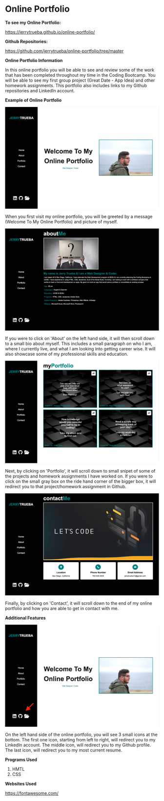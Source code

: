 # Online Portfolio

**To see my Online Portfolio:**

https://jerrytrueba.github.io/online-portfolio/

**Github Repositories:**

https://github.com/jerrytrueba/online-portfolio/tree/master

**Online Portfolio Information**

In this online portfolio you will be able to see and review some of the work that has been completed throughout my time in the Coding Bootcamp.
You will be able to see my first group project (Great Date - App Idea) and other homework assignments. This portfolio also includes links to my Github repositories and LinkedIn account.

**Example of Online Portfolio**

![](Assets/Images/home.png)

When you first visit my online portfolio, you will be greeted by a message (Welcome To My Online Portfolio) and picture of myself.

![](Assets/Images/about.png)

If you were to click on 'About' on the left hand side, it will then scroll down to a small bio about myself. This includes a small paragraph on who I am, where I currently live, and what I am looking into getting career wise. It will also showcase some of my professional skills and education.

![](Assets/Images/portfolio.png)

Next, by clicking on 'Portfolio', it will scroll down to small snipet of some of the projects and homework assignments I have worked on. If you were to click on the small gray box on the ride hand corner of the bigger box, it will redirect you to that project/homework assignment in Github.

![](Assets/Images/contact.png)

Finally, by clicking on 'Contact', it will scroll down to the end of my online portfolio and how you are able to get in contact with me.

**Additional Features**

![](Assets/Images/links.png)

On the left hand side of the online portfolio, you will see 3 small icons at the bottom. The first one icon, starting from left to right, will redirect you to my LinkedIn account. The middle icon, will redirect you to my Github profile. The last icon, will redirect you to my most current resume.

**Programs Used**
1. HMTL
2. CSS

**Websites Used**

https://fontawesome.com/

